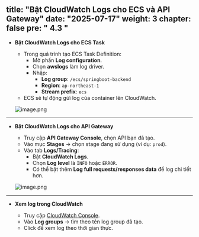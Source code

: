 title: "Bật CloudWatch Logs cho ECS và API Gateway"
date: "2025-07-17"
weight: 3
chapter: false
pre: " <b> 4.3 </b> "
---

- **Bật CloudWatch Logs cho ECS Task**

    - Trong quá trình tạo ECS Task Definition:
      - Mở phần **Log configuration**.
      - Chọn **awslogs** làm log driver.
      - Nhập:
        - **Log group**: `/ecs/springboot-backend`
        - **Region**: `ap-northeast-1`
        - **Stream prefix**: `ecs`
    - ECS sẽ tự động gửi log của container lên CloudWatch.

    ![image.png](/images/ci_cd/enable_logs_ecs.png)

---

- **Bật CloudWatch Logs cho API Gateway**

    - Truy cập **API Gateway Console**, chọn API bạn đã tạo.
    - Vào mục **Stages** → chọn stage đang sử dụng (ví dụ: `prod`).
    - Vào tab **Logs/Tracing**:
        - Bật **CloudWatch Logs**.
        - Chọn **Log level** là `INFO` hoặc `ERROR`.
        - Có thể bật thêm **Log full requests/responses data** để log chi tiết hơn.

    ![image.png](/images/ci_cd/enable_logs_apigw.png)

---

- **Xem log trong CloudWatch**

    - Truy cập [CloudWatch Console](https://console.aws.amazon.com/cloudwatch/home).
    - Vào **Log groups** → tìm theo tên log group đã tạo.
    - Click để xem log theo thời gian thực.
